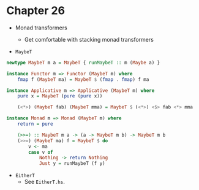 # Chapter 26

- Monad transformers
    - Get comfortable with stacking monad transformers

- `MaybeT`

```haskell
newtype MaybeT m a = MaybeT { runMaybeT :: m (Maybe a) }

instance Functor m => Functor (MaybeT m) where
    fmap f (MaybeT ma) = MaybeT $ (fmap . fmap) f ma

instance Applicative m => Applicative (MaybeT m) where
    pure x = MaybeT (pure (pure x))

    (<*>) (MaybeT fab) (MaybeT mma) = MaybeT $ (<*>) <$> fab <*> mma

instance Monad m => Monad (MaybeT m) where
    return = pure

    (>>=) :: MaybeT m a -> (a -> MaybeT m b) -> MaybeT m b
    (>>=) (MaybeT ma) f = MaybeT $ do
        v <- ma
        case v of
            Nothing -> return Nothing
            Just y = runMaybeT (f y)
```

- `EitherT`
    - See `EitherT.hs`.

